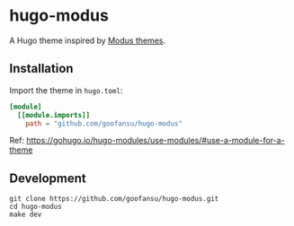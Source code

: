 # hugo-modus

A Hugo theme inspired by [Modus themes](https://protesilaos.com/emacs/modus-themes). 

## Installation

Import the theme in `hugo.toml`:

```toml
[module]
  [[module.imports]]
    path = "github.com/goofansu/hugo-modus"
```

Ref: https://gohugo.io/hugo-modules/use-modules/#use-a-module-for-a-theme

## Development

```shell
git clone https://github.com/goofansu/hugo-modus.git
cd hugo-modus
make dev
```

